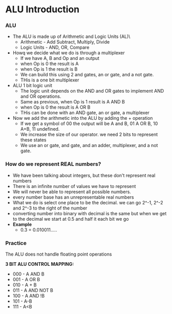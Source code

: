 # ALU Introduction

### ALU
* The ALU is made up of Arithmetic and Logic Units (AL)\
  * Arithmetic - Add Subtract, Multiply, Divide
  * Logic Units - AND, OR, Compare
* Howq we decide what we do is through a multiplexer
  * If we have A, B and Op and an output
  * when Op is 0 the result is A
  * when Op is 1 the result is B
  * We can build this using 2 and gates, an or gate, and a not gate.
  * THis is a one bit multiplexer
* ALU 1 bit logic unit
  * The logic unit depends on the AND and OR gates to implement AND and OR operations. 
  * Same as previous, when Op is 1 result is A AND B
  * when Op is 0 the result is A OR B
  * THis can be done with an AND gate, an or gate, a multiplexer
* Now we add the arithmetic into the ALU by adding the + operation
  * If we get a symbol of 00 the output will be A and B, 01 A OR B, 10 A+B, 11 undefined.
  * We increase the size of our operator. we need 2 bits to represent these states
  * We use an or gate, and gate, and an adder, multiplexer, and a not gate.

### How do we represent REAL numbers?
* We have been talking about integers, but these don't represent real numbers
* There is an infinite number of values we have to represent 
* We will never be able to represent all possible numbers. 
* every number base has an unrepresentable real numbers
* What we do is select one place to be the decimal. we can go 2^-1, 2^-2 and 2^-3 to the right of the number
* converting number into binary with decimal is the same but when we get to the decimal we start at 0.5 and half it each bit we go
* **Example**
  * 0.3 = 0.010011.....


### Practice
The ALU does not handle floating point operations

**3 BIT ALU CONTROL MAPPING:**
* 000 - A AND B
* 001 - A OR B
* 010 - A + B
* 011 - A AND NOT B
* 100 - A AND !B
* 101  - A-B
* 111 - A<B